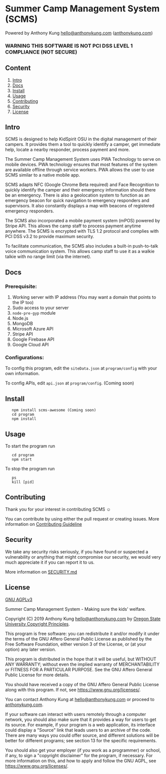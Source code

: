 # Summer Camp Management System (SCMS)
Powered by Anthony Kung <hello@anthonykung.com> ([anthonykung.com](https://anthonykung.com))

### WARNING THIS SOFTWARE IS NOT PCI DSS LEVEL 1 COMPLIANCE (NOT SECURE)

## Content
1. [Intro](https://github.com/osu-cs290-f19/final-project-final-project-team-8-anthony-kung#intro)
2. [Docs](https://github.com/osu-cs290-f19/final-project-final-project-team-8-anthony-kung#docs)
3. [Install](https://github.com/osu-cs290-f19/final-project-final-project-team-8-anthony-kung#install)
4. [Usage](https://github.com/osu-cs290-f19/final-project-final-project-team-8-anthony-kung#usage)
5. [Contributing](https://github.com/osu-cs290-f19/final-project-final-project-team-8-anthony-kung#contributing)
6. [Security](https://github.com/osu-cs290-f19/final-project-final-project-team-8-anthony-kung#security)
7. [License](https://github.com/osu-cs290-f19/final-project-final-project-team-8-anthony-kung#license)

## Intro
SCMS is designed to help KidSpirit OSU in the digital management of their campers. It provides them a tool to quickly identify a camper, get immediate help, locate a nearby responder, process payment and more.

The Summer Camp Management System uses PWA Technology to serve on mobile devices. PWA technology ensures that most features of the system are available offline through service workers. PWA allows the user to use SCMS similar to a native mobile app.

SCMS adapts NFC (Google Chrome Beta required) and Face Recognition to quickly identify the camper and their emergency information should there be an emergency. There is also a geolocation system to function as an emergency beacon for quick navigation to emergency responders and supervisors. It also constantly displays a map with beacons of registered emergency responders.

The SCMS also incorporated a mobile payment system (mPOS) powered by Stripe API. This allows the camp staff to process payment anytime anywhere. The SCMS is encrypted with TLS 1.2 protocol and complies with PCI DSS v3.2 to provide maximum security.

To facilitate communication, the SCMS also includes a built-in push-to-talk voice communication system. This allows camp staff to use it as a walkie talkie with no range limit (via the internet).

## Docs

### Prerequisite: 

1. Working server with IP address (You may want a domain that points to the IP too)
2. Sudo access to your server
3. `node-pre-gyp` module
4. Node.js
5. MongoDB
6. Microsoft Azure API
7. Stripe API
8. Google Firebase API
9. Google Cloud API

### Configurations:

To config this program, edit the `siteData.json` at `program/config` with your own information.

To config APIs, edit `api.json` at `program/config`. (Coming soon)

## Install
```
   npm install scms-awesome (Coming soon)
   cd program
   npm install
```

## Usage
To start the program run
```
   cd program
   npm start
```
To stop the program run
```
   ps
   kill [pid]
```

## Contributing
Thank you for your interest in contributing SCMS ☺

You can contribute by using either the pull request or creating issues. More information on [Contributing Guideline](./DOCS/CONTRIBUTING.md)

## Security
We take any security risks seriously, if you have found or suspected a vulnerability or anything that might compromise our security, we would very much appreciate it if you can report it to us.

More information on [SECURITY.md](./SECURITY.md)

## License
[GNU AGPLv3](./DOCS/LICENSE.md)

Summer Camp Management System - Making sure the kids' welfare.

Copyright (C) 2019  Anthony Kung <hello@anthonykung.com> by [Oregon State University Copyright Principles](https://advantage.oregonstate.edu/sites/advantage.oregonstate.edu/files/osu_copyright_principles_0.pdf).

This program is free software: you can redistribute it and/or modify
it under the terms of the GNU Affero General Public License as published
by the Free Software Foundation, either version 3 of the License, or
(at your option) any later version.

This program is distributed in the hope that it will be useful,
but WITHOUT ANY WARRANTY; without even the implied warranty of
MERCHANTABILITY or FITNESS FOR A PARTICULAR PURPOSE.  See the
GNU Affero General Public License for more details.

You should have received a copy of the GNU Affero General Public License
along with this program.  If not, see <https://www.gnu.org/licenses/>.

You can contact Anthony Kung at hello@anthonykung.com or proceed to [anthonykung.com](https://anthonykung.com).

If your software can interact with users remotely through a computer
network, you should also make sure that it provides a way for users to
get its source.  For example, if your program is a web application, its
interface could display a "Source" link that leads users to an archive
of the code.  There are many ways you could offer source, and different
solutions will be better for different programs; see section 13 for the
specific requirements.

You should also get your employer (if you work as a programmer) or school,
if any, to sign a "copyright disclaimer" for the program, if necessary.
For more information on this, and how to apply and follow the GNU AGPL, see
<https://www.gnu.org/licenses/>.
